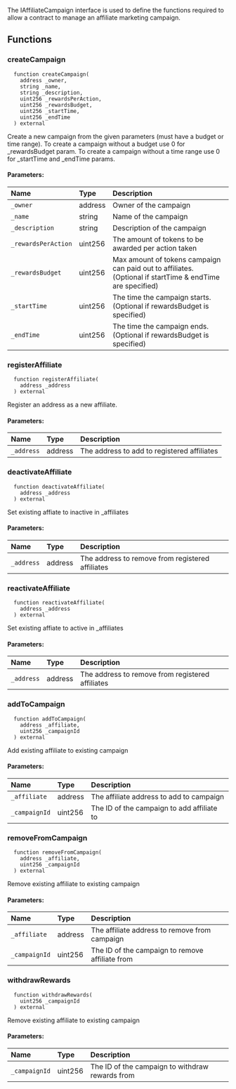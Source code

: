 
The IAffiliateCampaign interface is used to define the functions
required to allow a contract to manage an affiliate marketing campaign.

## Functions
### createCampaign
```solidity
  function createCampaign(
    address _owner,
    string _name,
    string _description,
    uint256 _rewardsPerAction,
    uint256 _rewardsBudget,
    uint256 _startTime,
    uint256 _endTime
  ) external
```

Create a new campaign from the given parameters (must have a budget or time range).
To create a campaign without a budget use 0 for _rewardsBudget param.
To create a campaign without a time range use 0 for _startTime and _endTime params.

#### Parameters:
| Name | Type | Description                                                          |
| :--- | :--- | :------------------------------------------------------------------- |
|`_owner` | address | Owner of the campaign
|`_name` | string | Name of the campaign
|`_description` | string | Description of the campaign
|`_rewardsPerAction` | uint256 | The amount of tokens to be awarded per action taken
|`_rewardsBudget` | uint256 | Max amount of tokens campaign can paid out to affiliates. (Optional if startTime & endTime are specified)
|`_startTime` | uint256 | The time the campaign starts. (Optional if rewardsBudget is specified)
|`_endTime` | uint256 | The time the campaign ends. (Optional if rewardsBudget is specified)

### registerAffiliate
```solidity
  function registerAffiliate(
    address _address
  ) external
```

Register an address as a new affiliate.

#### Parameters:
| Name | Type | Description                                                          |
| :--- | :--- | :------------------------------------------------------------------- |
|`_address` | address | The address to add to registered affiliates

### deactivateAffiliate
```solidity
  function deactivateAffiliate(
    address _address
  ) external
```

Set existing affiate to inactive in _affiliates

#### Parameters:
| Name | Type | Description                                                          |
| :--- | :--- | :------------------------------------------------------------------- |
|`_address` | address | The address to remove from registered affiliates

### reactivateAffiliate
```solidity
  function reactivateAffiliate(
    address _address
  ) external
```

Set existing affiate to active in _affiliates

#### Parameters:
| Name | Type | Description                                                          |
| :--- | :--- | :------------------------------------------------------------------- |
|`_address` | address | The address to remove from registered affiliates

### addToCampaign
```solidity
  function addToCampaign(
    address _affiliate,
    uint256 _campaignId
  ) external
```

Add existing affiliate to existing campaign

#### Parameters:
| Name | Type | Description                                                          |
| :--- | :--- | :------------------------------------------------------------------- |
|`_affiliate` | address | The affiliate address to add to campaign
|`_campaignId` | uint256 | The ID of the campaign to add affiliate to

### removeFromCampaign
```solidity
  function removeFromCampaign(
    address _affiliate,
    uint256 _campaignId
  ) external
```

Remove existing affiliate to existing campaign

#### Parameters:
| Name | Type | Description                                                          |
| :--- | :--- | :------------------------------------------------------------------- |
|`_affiliate` | address | The affiliate address to remove from campaign
|`_campaignId` | uint256 | The ID of the campaign to remove affiliate from

### withdrawRewards
```solidity
  function withdrawRewards(
    uint256 _campaignId
  ) external
```

Remove existing affiliate to existing campaign

#### Parameters:
| Name | Type | Description                                                          |
| :--- | :--- | :------------------------------------------------------------------- |
|`_campaignId` | uint256 | The ID of the campaign to withdraw rewards from

